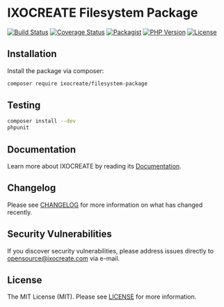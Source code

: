 # IXOCREATE Filesystem Package

[![Build Status](https://travis-ci.com/ixocreate/filesystem-package.svg?branch=master)](https://travis-ci.com/ixocreate/filesystem-package)
[![Coverage Status](https://coveralls.io/repos/github/ixocreate/filesystem-package/badge.svg?branch=master)](https://coveralls.io/github/ixocreate/filesystem-package?branch=master)
[![Packagist](https://img.shields.io/packagist/v/ixocreate/filesystem-package.svg)](https://packagist.org/packages/ixocreate/filesystem-package)
[![PHP Version](https://img.shields.io/packagist/php-v/ixocreate/filesystem-package.svg)](https://packagist.org/packages/ixocreate/filesystem-package)
[![License](https://img.shields.io/github/license/ixocreate/filesystem-package.svg)](LICENSE)

## Installation

Install the package via composer:

```sh
composer require ixocreate/filesystem-package
```

## Testing

```sh
composer install --dev
phpunit
```

## Documentation

Learn more about IXOCREATE by reading its [Documentation](https://ixocreate.github.io/).

## Changelog

Please see [CHANGELOG](CHANGELOG.md) for more information on what has changed recently.

## Security Vulnerabilities

If you discover security vulnerabilities, please address issues directly to opensource@ixocreate.com via e-mail.

## License

The MIT License (MIT). Please see [LICENSE](LICENSE) for more information.
